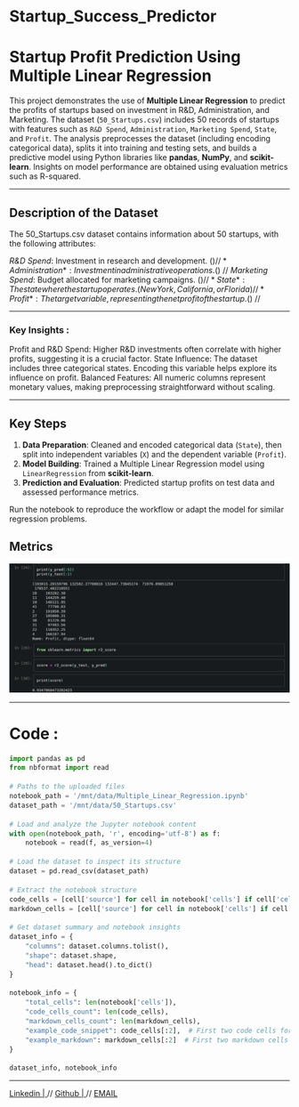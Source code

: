 # Startup_Success_Predictor

# **Startup Profit Prediction Using Multiple Linear Regression**


This project demonstrates the use of **Multiple Linear Regression** to predict the profits of startups based on investment in R&D, Administration, and Marketing. The dataset (`50_Startups.csv`) includes 50 records of startups with features such as `R&D Spend`, `Administration`, `Marketing Spend`, `State`, and `Profit`. The analysis preprocesses the dataset (including encoding categorical data), splits it into training and testing sets, and builds a predictive model using Python libraries like **pandas**, **NumPy**, and **scikit-learn**. Insights on model performance are obtained using evaluation metrics such as R-squared.

---

## **Description of the Dataset**

The 50_Startups.csv dataset contains information about 50 startups, with the following attributes:

*R&D Spend*: Investment in research and development. ($) //
*Administration*: Investment in administrative operations. ($) //
*Marketing Spend*: Budget allocated for marketing campaigns. ($) //
*State*: The state where the startup operates. (New York, California, or Florida) //
*Profit*: The target variable, representing the net profit of the startup. ($) //

---

### **Key Insights** :

Profit and R&D Spend: Higher R&D investments often correlate with higher profits, suggesting it is a crucial factor.
State Influence: The dataset includes three categorical states. Encoding this variable helps explore its influence on profit.
Balanced Features: All numeric columns represent monetary values, making preprocessing straightforward without scaling.

---

## **Key Steps**
1. **Data Preparation**: Cleaned and encoded categorical data (`State`), then split into independent variables (`X`) and the dependent variable (`Profit`).  
2. **Model Building**: Trained a Multiple Linear Regression model using `LinearRegression` from **scikit-learn**.  
3. **Prediction and Evaluation**: Predicted startup profits on test data and assessed performance metrics.  

Run the notebook to reproduce the workflow or adapt the model for similar regression problems.

## **Metrics** 
![PNG](prediction_metrics.png)

---

# **Code** :

```python
import pandas as pd
from nbformat import read

# Paths to the uploaded files
notebook_path = '/mnt/data/Multiple_Linear_Regression.ipynb'
dataset_path = '/mnt/data/50_Startups.csv'

# Load and analyze the Jupyter notebook content
with open(notebook_path, 'r', encoding='utf-8') as f:
    notebook = read(f, as_version=4)

# Load the dataset to inspect its structure
dataset = pd.read_csv(dataset_path)

# Extract the notebook structure
code_cells = [cell['source'] for cell in notebook['cells'] if cell['cell_type'] == 'code']
markdown_cells = [cell['source'] for cell in notebook['cells'] if cell['cell_type'] == 'markdown']

# Get dataset summary and notebook insights
dataset_info = {
    "columns": dataset.columns.tolist(),
    "shape": dataset.shape,
    "head": dataset.head().to_dict()
}

notebook_info = {
    "total_cells": len(notebook['cells']),
    "code_cells_count": len(code_cells),
    "markdown_cells_count": len(markdown_cells),
    "example_code_snippet": code_cells[:2],  # First two code cells for reference
    "example_markdown": markdown_cells[:2]  # First two markdown cells for reference
}

dataset_info, notebook_info
```

---

[ Linkedin | ](https://www.linkedin.com/in/rachuri-vijaykumar/)  // [ Github | ](https://github.com/vijaykumarr1452)  // [ EMAIL ](mailto:vijaykumarit45@gmail.com)


